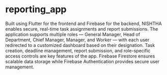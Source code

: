 # reporting_app

Built using Flutter for the frontend and Firebase for the backend, NISHTHA enables secure, real-time task assignments and report submissions. The application supports multiple roles — General Manager, Head of Department, Chief Manager, Manager, and Worker — with each user redirected to a customized dashboard based on their designation. Task creation, deadline management, report submission, and role-specific access controls are key features of the app. Firebase Firestore ensures scalable data storage while Firebase Authentication provides secure user management.


